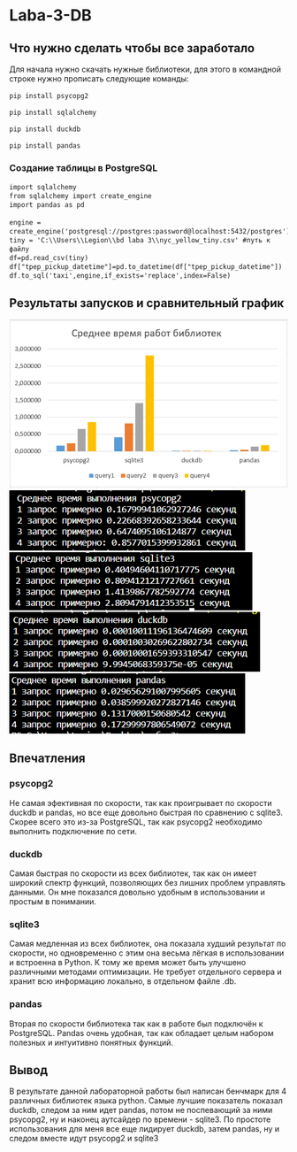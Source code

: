 # Laba-3-DB
## Что нужно сделать чтобы все заработало
Для начала нужно скачать нужные библиотеки,
для этого в командной строке нужно прописать следующие команды:
```
pip install psycopg2
```
```
pip install sqlalchemy
```
```
pip install duckdb
```
```
pip install pandas
```
### Создание таблицы в PostgreSQL
```
import sqlalchemy
from sqlalchemy import create_engine
import pandas as pd

engine = create_engine('postgresql://postgres:password@localhost:5432/postgres')
tiny = 'C:\\Users\\Legion\\bd laba 3\\nyc_yellow_tiny.csv' #путь к файлу
df=pd.read_csv(tiny)
df["tpep_pickup_datetime"]=pd.to_datetime(df["tpep_pickup_datetime"])
df.to_sql('taxi',engine,if_exists='replace',index=False)
```
## Результаты запусков и сравнительный график
![](https://github.com/GorylevIvan/Laba-3-DB/blob/main/%D0%B3%D1%80%D0%B0%D1%84%20%D0%B8%20%D1%80%D0%B5%D0%B7%D1%83%D0%BB%D1%8C%D1%82%D0%B0%D1%82%D1%8B/%D0%93%D1%80%D0%B0%D1%84%D0%B8%D0%BA.png)
![](https://github.com/GorylevIvan/Laba-3-DB/blob/main/%D0%B3%D1%80%D0%B0%D1%84%20%D0%B8%20%D1%80%D0%B5%D0%B7%D1%83%D0%BB%D1%8C%D1%82%D0%B0%D1%82%D1%8B/psycopg2.png)
![](https://github.com/GorylevIvan/Laba-3-DB/blob/main/%D0%B3%D1%80%D0%B0%D1%84%20%D0%B8%20%D1%80%D0%B5%D0%B7%D1%83%D0%BB%D1%8C%D1%82%D0%B0%D1%82%D1%8B/sqlite3.png)
![](https://github.com/GorylevIvan/Laba-3-DB/blob/main/%D0%B3%D1%80%D0%B0%D1%84%20%D0%B8%20%D1%80%D0%B5%D0%B7%D1%83%D0%BB%D1%8C%D1%82%D0%B0%D1%82%D1%8B/duckdb.png)
![](https://github.com/GorylevIvan/Laba-3-DB/blob/main/%D0%B3%D1%80%D0%B0%D1%84%20%D0%B8%20%D1%80%D0%B5%D0%B7%D1%83%D0%BB%D1%8C%D1%82%D0%B0%D1%82%D1%8B/pandas.png)
## Впечатления
### psycopg2
Не самая эфективная по скорости, так как проигрывает по скорости duckdb и pandas, но все еще довольно быстрая по сравнению с sqlite3. Скорее всего это из-за PostgreSQL, так как psycopg2 необходимо выполнить подключение по сети.
### duckdb
Самая быстрая по скорости из всех библиотек, так как он имеет широкий спектр функций, позволяющих без лишних проблем управлять данными. Он мне показался довольно удобным в использовании и простым в понимании.
### sqlite3
Самая медленная из всех библиотек, она показала худший результат по скорости, но одновременно с этим она весьма лёгкая в использовании и встроенна в Python. К тому же время может быть улучшено различными методами оптимизации. Не требует отдельного сервера и хранит всю информацию локально, в отдельном файле .db.
### pandas
Вторая по скорости библиотека так как в работе был подключён к PostgreSQL. Pandas очень удобная, так как обладает целым набором полезных и интуитивно понятных функций.
## Вывод
В результате данной лабораторной работы был написан бенчмарк для 4 различных библиотек языка python. Самые лучшие показатель показал duckdb, следом за ним идет pandas, потом не поспевающий за ними psycopg2, ну и наконец аутсайдер по времени - sqlite3. По простоте использования для меня все еще лидирует duckdb, затем pandas, ну и следом вместе идут psycopg2 и sqlite3
